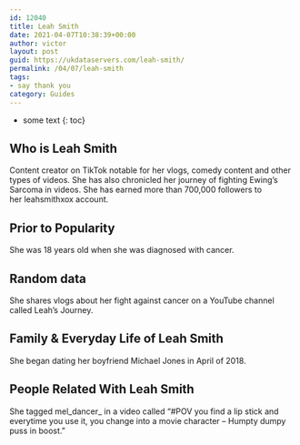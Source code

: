 ```yaml
---
id: 12040
title: Leah Smith
date: 2021-04-07T10:38:39+00:00
author: victor
layout: post
guid: https://ukdataservers.com/leah-smith/
permalink: /04/07/leah-smith
tags:
- say thank you
category: Guides
---
```


* some text
{: toc}


## Who is Leah Smith



Content creator on TikTok notable for her vlogs, comedy content and other types of videos. She has also chronicled her journey of fighting Ewing&#8217;s Sarcoma in videos. She has earned more than 700,000 followers to her leahsmithxox account.

                
                
                
## Prior to Popularity



She was 18 years old when she was diagnosed with cancer.

                
                
                
## Random data



She shares vlogs about her fight against cancer on a YouTube channel called Leah&#8217;s Journey.

                
                
                
## Family & Everyday Life of Leah Smith



She began dating her boyfriend Michael Jones in April of 2018. 

                
                
                
## People Related With Leah Smith



She tagged mel_dancer_ in a video called &#8220;#POV you find a lip stick and everytime you use it, you change into a movie character &#8211; Humpty dumpy puss in boost.&#8221;

                
              
            
          
          
          